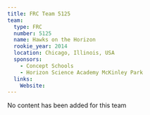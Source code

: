 ```yaml
---
title: FRC Team 5125
team:
  type: FRC
  number: 5125
  name: Hawks on the Horizon
  rookie_year: 2014
  location: Chicago, Illinois, USA
  sponsors:
    - Concept Schools
    - Horizon Science Academy McKinley Park
  links:
    Website: 
---
```

No content has been added for this team